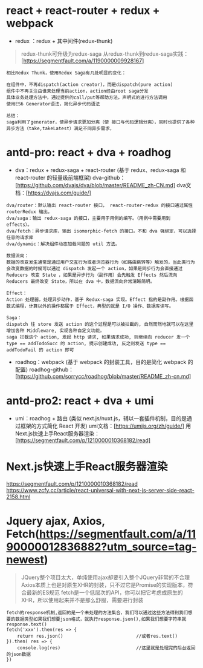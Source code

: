 # react + react-router + redux + webpack
* redux ：redux + 其中间件(redux-thunk) 

> redux-thunk可升级为redux-saga
从redux-thunk到redux-saga实践：[https://segmentfault.com/a/1190000009928167]
```
相比Redux Thunk，使用Redux Saga有几处明显的变化：

在组件中，不再dispatch(action creator)，而是dispatch(pure action)
组件中不再关注由谁来处理当前action，action经由root saga分发
具体业务处理方法中，通过提供的call/put等帮助方法，声明式的进行方法调用
使用ES6 Generator语法，简化异步代码语法
```
```
总结：
saga利用了generator，使异步请求更加分离（使 接口与代码逻辑分离），同时也提供了各种异步方法（take,takeLatest）满足不同异步需求，
```

# antd-pro: react + dva + roadhog
* dva：redux + redux-saga + react-router  (基于 redux、redux-saga 和 react-router 的轻量级前端框架)
dva-github：[https://github.com/dvajs/dva/blob/master/README_zh-CN.md]
dva文档：[https://dvajs.com/guide/]
```
dva/router：默认输出 react-router 接口， react-router-redux 的接口通过属性 routerRedux 输出。
dva/saga：输出 redux-saga 的接口，主要用于用例的编写。（用例中需要用到 effects）。
dva/fetch：异步请求库，输出 isomorphic-fetch 的接口。不和 dva 强绑定，可以选择任意的请求库
dva/dynamic：解决组件动态加载问题的 util 方法。

数据流向：
数据的改变发生通常是通过用户交互行为或者浏览器行为（如路由跳转等）触发的，当此类行为会改变数据的时候可以通过 dispatch 发起一个 action，如果是同步行为会直接通过 Reducers 改变 State ，如果是异步行为（副作用）会先触发 Effects 然后流向 Reducers 最终改变 State，所以在 dva 中，数据流向非常清晰简明。

Effect： 
Action 处理器，处理异步动作，基于 Redux-saga 实现。Effect 指的是副作用。根据函数式编程，计算以外的操作都属于 Effect，典型的就是 I/O 操作、数据库读写。

Saga：
dispatch 往 store 发送 action 的这个过程是可以被拦截的, 自然而然地就可以在这里增加各种 Middleware, 实现各种自定义功能。
saga 拦截这个 action, 发起 http 请求, 如果请求成功, 则继续向 reducer 发一个 type == addTodoSucc 的 action, 提示创建成功, 反之则发送 type == addTodoFail 的 action 即可
```
* roadhog：webpack  (基于 webpack 的封装工具，目的是简化 webpack 的配置)
roadhog-github：[https://github.com/sorrycc/roadhog/blob/master/README_zh-cn.md]


# antd-pro2: react + dva + umi
* umi：roadhog + 路由  (类似 next.js/nuxt.js，辅以一套插件机制，目的是通过框架的方式简化 React 开发)
umi文档：[https://umijs.org/zh/guide/]
用Next.js快速上手React服务器渲染：[https://segmentfault.com/p/1210000010368182/read]



# Next.js快速上手React服务器渲染
https://segmentfault.com/p/1210000010368182/read
https://www.zcfy.cc/article/react-universal-with-next-js-server-side-react-2158.html

# Jquery ajax, Axios, Fetch(https://segmentfault.com/a/1190000012836882?utm_source=tag-newest)
> JQuery整个项目太大，单纯使用ajax却要引入整个JQuery非常的不合理
> Axios本质上也是对原生XHR的封装，只不过它是Promise的实现版本，符合最新的ES规范
> fetch是一个低层次的API，你可以把它考虑成原生的XHR，所以使用起来并不是那么舒服，需要进行封装
```
fetch的response机制,返回的是一个未处理的方法集合，我们可以通过这些方法得到我们想要的数据类型如果我们想要json格式，就执行response.json(),如果我们想要字符串就response.text()
fetch('xxx').then(res => {
    return res.json()                           //或者res.text()      
}).then( res => {      
    console.log(res)                            //这里就是处理完的后台返回的json数据        
})    
```

